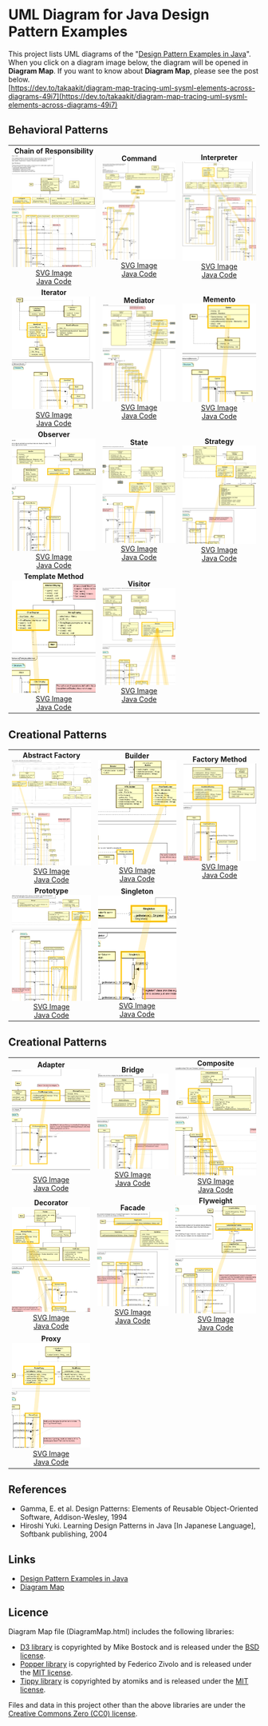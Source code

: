 UML Diagram for Java Design Pattern Examples
===

This project lists UML diagrams of the "[Design Pattern Examples in Java](https://github.com/takaakit/design-pattern-examples-in-java)". When you click on a diagram image below, the diagram will be opened in <b>Diagram Map</b>. If you want to know about <b>Diagram Map</b>, please see the post below.  
[https://dev.to/takaakit/diagram-map-tracing-uml-sysml-elements-across-diagrams-49i7](https://dev.to/takaakit/diagram-map-tracing-uml-sysml-elements-across-diagrams-49i7)

Behavioral Patterns
---
| | | |
| :---: | :---: | :---: |
| <b>Chain of Responsibility</b><br><a href="https://htmlpreview.github.io/?https://github.com/takaakit/uml-diagram-for-java-design-pattern-examples/blob/master/behavioralpatterns/chainofresponsibility/DiagramMap.html" target="_blank" rel="noopener noreferrer"><img src="./screenshots/chainofresponsibility.png"></a><br><a href="./behavioralpatterns/chainofresponsibility/DiagramMap.svg" target="_blank" rel="noopener noreferrer">SVG Image</a><br><a href="https://github.com/takaakit/design-pattern-examples-in-java/tree/master/src/main/java/behavioralpatterns/chainofresponsibility" target="_blank" rel="noopener noreferrer">Java Code</a> | <b>Command</b><br><a href="https://htmlpreview.github.io/?https://github.com/takaakit/uml-diagram-for-java-design-pattern-examples/blob/master/behavioralpatterns/command/DiagramMap.html" target="_blank" rel="noopener noreferrer"><img src="./screenshots/command.png"></a><br><a href="./behavioralpatterns/command/DiagramMap.svg" target="_blank" rel="noopener noreferrer">SVG Image</a><br><a href="https://github.com/takaakit/design-pattern-examples-in-java/tree/master/src/main/java/behavioralpatterns/command" target="_blank" rel="noopener noreferrer">Java Code</a> | <b>Interpreter</b><br><a href="https://htmlpreview.github.io/?https://github.com/takaakit/uml-diagram-for-java-design-pattern-examples/blob/master/behavioralpatterns/interpreter/DiagramMap.html" target="_blank" rel="noopener noreferrer"><img src="./screenshots/interpreter.png"></a><br><a href="./behavioralpatterns/interpreter/DiagramMap.svg" target="_blank" rel="noopener noreferrer">SVG Image</a><br><a href="https://github.com/takaakit/design-pattern-examples-in-java/tree/master/src/main/java/behavioralpatterns/interpreter" target="_blank" rel="noopener noreferrer">Java Code</a> |
| <b>Iterator</b><br><a href="https://htmlpreview.github.io/?https://github.com/takaakit/uml-diagram-for-java-design-pattern-examples/blob/master/behavioralpatterns/iterator/DiagramMap.html" target="_blank" rel="noopener noreferrer"><img src="./screenshots/iterator.png"></a><br><a href="./behavioralpatterns/iterator/DiagramMap.svg" target="_blank" rel="noopener noreferrer">SVG Image</a><br><a href="https://github.com/takaakit/design-pattern-examples-in-java/tree/master/src/main/java/behavioralpatterns/iterator" target="_blank" rel="noopener noreferrer">Java Code</a> | <b>Mediator</b><br><a href="https://htmlpreview.github.io/?https://github.com/takaakit/uml-diagram-for-java-design-pattern-examples/blob/master/behavioralpatterns/mediator/DiagramMap.html" target="_blank" rel="noopener noreferrer"><img src="./screenshots/mediator.png"></a><br><a href="./behavioralpatterns/mediator/DiagramMap.svg">SVG Image</a><br><a href="https://github.com/takaakit/design-pattern-examples-in-java/tree/master/src/main/java/behavioralpatterns/mediator" target="_blank" rel="noopener noreferrer">Java Code</a> | <b>Memento</b><br><a href="https://htmlpreview.github.io/?https://github.com/takaakit/uml-diagram-for-java-design-pattern-examples/blob/master/behavioralpatterns/memento/DiagramMap.html" target="_blank" rel="noopener noreferrer"><img src="./screenshots/memento.png"></a><br><a href="./behavioralpatterns/memento/DiagramMap.svg" target="_blank" rel="noopener noreferrer">SVG Image</a><br><a href="https://github.com/takaakit/design-pattern-examples-in-java/tree/master/src/main/java/behavioralpatterns/memento" target="_blank" rel="noopener noreferrer">Java Code</a> |
| <b>Observer</b><br><a href="https://htmlpreview.github.io/?https://github.com/takaakit/uml-diagram-for-java-design-pattern-examples/blob/master/behavioralpatterns/observer/DiagramMap.html" target="_blank" rel="noopener noreferrer"><img src="./screenshots/observer.png"></a><br><a href="./behavioralpatterns/observer/DiagramMap.svg" target="_blank" rel="noopener noreferrer">SVG Image</a><br><a href="https://github.com/takaakit/design-pattern-examples-in-java/tree/master/src/main/java/behavioralpatterns/observer" target="_blank" rel="noopener noreferrer">Java Code</a> | <b>State</b><br><a href="https://htmlpreview.github.io/?https://github.com/takaakit/uml-diagram-for-java-design-pattern-examples/blob/master/behavioralpatterns/state/DiagramMap.html" target="_blank" rel="noopener noreferrer"><img src="./screenshots/state.png"></a><br><a href="./behavioralpatterns/state/DiagramMap.svg" target="_blank" rel="noopener noreferrer">SVG Image</a><br><a href="https://github.com/takaakit/design-pattern-examples-in-java/tree/master/src/main/java/behavioralpatterns/state" target="_blank" rel="noopener noreferrer">Java Code</a> | <b>Strategy</b><br><a href="https://htmlpreview.github.io/?https://github.com/takaakit/uml-diagram-for-java-design-pattern-examples/blob/master/behavioralpatterns/strategy/DiagramMap.html" target="_blank" rel="noopener noreferrer"><img src="./screenshots/strategy.png"></a><br><a href="./behavioralpatterns/strategy/DiagramMap.svg" target="_blank" rel="noopener noreferrer">SVG Image</a><br><a href="https://github.com/takaakit/design-pattern-examples-in-java/tree/master/src/main/java/behavioralpatterns/strategy" target="_blank" rel="noopener noreferrer">Java Code</a> |
| <b>Template Method</b><br><a href="https://htmlpreview.github.io/?https://github.com/takaakit/uml-diagram-for-java-design-pattern-examples/blob/master/behavioralpatterns/templatemethod/DiagramMap.html" target="_blank" rel="noopener noreferrer"><img src="./screenshots/templatemethod.png"></a><br><a href="./behavioralpatterns/templatemethod/DiagramMap.svg" target="_blank" rel="noopener noreferrer">SVG Image</a><br><a href="https://github.com/takaakit/design-pattern-examples-in-java/tree/master/src/main/java/behavioralpatterns/templatemethod" target="_blank" rel="noopener noreferrer">Java Code</a> | <b>Visitor</b><br><a href="https://htmlpreview.github.io/?https://github.com/takaakit/uml-diagram-for-java-design-pattern-examples/blob/master/behavioralpatterns/visitor/DiagramMap.html" target="_blank" rel="noopener noreferrer"><img src="./screenshots/visitor.png"></a><br><a href="./behavioralpatterns/visitor/DiagramMap.svg" target="_blank" rel="noopener noreferrer">SVG Image</a><br><a href="https://github.com/takaakit/design-pattern-examples-in-java/tree/master/src/main/java/behavioralpatterns/visitor" target="_blank" rel="noopener noreferrer">Java Code</a> | |

Creational Patterns
---
| | | |
| :---: | :---: | :---: |
| <b>Abstract Factory</b><br><a href="https://htmlpreview.github.io/?https://github.com/takaakit/uml-diagram-for-java-design-pattern-examples/blob/master/creationalpatterns/abstractfactory/DiagramMap.html" target="_blank" rel="noopener noreferrer"><img src="./screenshots/abstractfactory.png"></a><br><a href="./creationalpatterns/abstractfactory/DiagramMap.svg" target="_blank" rel="noopener noreferrer">SVG Image</a><br><a href="https://github.com/takaakit/design-pattern-examples-in-java/tree/master/src/main/java/creationalpatterns/abstractfactory" target="_blank" rel="noopener noreferrer">Java Code</a> | <b>Builder</b><br><a href="https://htmlpreview.github.io/?https://github.com/takaakit/uml-diagram-for-java-design-pattern-examples/blob/master/creationalpatterns/builder/DiagramMap.html" target="_blank" rel="noopener noreferrer"><img src="./screenshots/builder.png"></a><br><a href="./creationalpatterns/builder/DiagramMap.svg" target="_blank" rel="noopener noreferrer">SVG Image</a><br><a href="https://github.com/takaakit/design-pattern-examples-in-java/tree/master/src/main/java/creationalpatterns/builder" target="_blank" rel="noopener noreferrer">Java Code</a> | <b>Factory Method</b><br><a href="https://htmlpreview.github.io/?https://github.com/takaakit/uml-diagram-for-java-design-pattern-examples/blob/master/creationalpatterns/factorymethod/DiagramMap.html" target="_blank" rel="noopener noreferrer"><img src="./screenshots/factorymethod.png"></a><br><a href="./creationalpatterns/factorymethod/DiagramMap.svg" target="_blank" rel="noopener noreferrer">SVG Image</a><br><a href="https://github.com/takaakit/design-pattern-examples-in-java/tree/master/src/main/java/creationalpatterns/factorymethod" target="_blank" rel="noopener noreferrer">Java Code</a> |
| <b>Prototype</b><br><a href="https://htmlpreview.github.io/?https://github.com/takaakit/uml-diagram-for-java-design-pattern-examples/blob/master/creationalpatterns/prototype/DiagramMap.html" target="_blank" rel="noopener noreferrer"><img src="./screenshots/prototype.png"></a><br><a href="./creationalpatterns/prototype/DiagramMap.svg" target="_blank" rel="noopener noreferrer">SVG Image</a><br><a href="https://github.com/takaakit/design-pattern-examples-in-java/tree/master/src/main/java/creationalpatterns/prototype" target="_blank" rel="noopener noreferrer">Java Code</a> | <b>Singleton</b><br><a href="https://htmlpreview.github.io/?https://github.com/takaakit/uml-diagram-for-java-design-pattern-examples/blob/master/creationalpatterns/singleton/DiagramMap.html" target="_blank" rel="noopener noreferrer"><img src="./screenshots/singleton.png"></a><br><a href="./creationalpatterns/singleton/DiagramMap.svg" target="_blank" rel="noopener noreferrer">SVG Image</a><br><a href="https://github.com/takaakit/design-pattern-examples-in-java/tree/master/src/main/java/creationalpatterns/singleton" target="_blank" rel="noopener noreferrer">Java Code</a> | |

Creational Patterns
---
| | | |
| :---: | :---: | :---: |
| <b>Adapter</b><br><a href="https://htmlpreview.github.io/?https://github.com/takaakit/uml-diagram-for-java-design-pattern-examples/blob/master/structuralpatterns/adapter/DiagramMap.html" target="_blank" rel="noopener noreferrer"><img src="./screenshots/adapter.png"></a><br><a href="./structuralpatterns/adapter/DiagramMap.svg" target="_blank" rel="noopener noreferrer">SVG Image</a><br><a href="https://github.com/takaakit/design-pattern-examples-in-java/tree/master/src/main/java/structuralpatterns/adapter" target="_blank" rel="noopener noreferrer">Java Code</a> | <b>Bridge</b><br><a href="https://htmlpreview.github.io/?https://github.com/takaakit/uml-diagram-for-java-design-pattern-examples/blob/master/structuralpatterns/bridge/DiagramMap.html" target="_blank" rel="noopener noreferrer"><img src="./screenshots/bridge.png"></a><br><a href="./structuralpatterns/bridge/DiagramMap.svg" target="_blank" rel="noopener noreferrer">SVG Image</a><br><a href="https://github.com/takaakit/design-pattern-examples-in-java/tree/master/src/main/java/structuralpatterns/bridge" target="_blank" rel="noopener noreferrer">Java Code</a> | <b>Composite</b><br><a href="https://htmlpreview.github.io/?https://github.com/takaakit/uml-diagram-for-java-design-pattern-examples/blob/master/structuralpatterns/composite/DiagramMap.html" target="_blank" rel="noopener noreferrer"><img src="./screenshots/composite.png"></a><br><a href="./structuralpatterns/composite/DiagramMap.svg" target="_blank" rel="noopener noreferrer">SVG Image</a><br><a href="https://github.com/takaakit/design-pattern-examples-in-java/tree/master/src/main/java/structuralpatterns/composite" target="_blank" rel="noopener noreferrer">Java Code</a> |
| <b>Decorator</b><br><a href="https://htmlpreview.github.io/?https://github.com/takaakit/uml-diagram-for-java-design-pattern-examples/blob/master/structuralpatterns/decorator/DiagramMap.html" target="_blank" rel="noopener noreferrer"><img src="./screenshots/decorator.png"></a><br><a href="./structuralpatterns/decorator/DiagramMap.svg" target="_blank" rel="noopener noreferrer">SVG Image</a><br><a href="https://github.com/takaakit/design-pattern-examples-in-java/tree/master/src/main/java/structuralpatterns/decorator" target="_blank" rel="noopener noreferrer">Java Code</a> | <b>Facade</b><br><a href="https://htmlpreview.github.io/?https://github.com/takaakit/uml-diagram-for-java-design-pattern-examples/blob/master/structuralpatterns/facade/DiagramMap.html" target="_blank" rel="noopener noreferrer"><img src="./screenshots/facade.png"></a><br><a href="./structuralpatterns/facade/DiagramMap.svg" target="_blank" rel="noopener noreferrer">SVG Image</a><br><a href="https://github.com/takaakit/design-pattern-examples-in-java/tree/master/src/main/java/structuralpatterns/facade" target="_blank" rel="noopener noreferrer">Java Code</a> | <b>Flyweight</b><br><a href="https://htmlpreview.github.io/?https://github.com/takaakit/uml-diagram-for-java-design-pattern-examples/blob/master/structuralpatterns/flyweight/DiagramMap.html" target="_blank" rel="noopener noreferrer"><img src="./screenshots/flyweight.png"></a><br><a href="./structuralpatterns/flyweight/DiagramMap.svg" target="_blank" rel="noopener noreferrer">SVG Image</a><br><a href="https://github.com/takaakit/design-pattern-examples-in-java/tree/master/src/main/java/structuralpatterns/flyweight" target="_blank" rel="noopener noreferrer">Java Code</a> |
| <b>Proxy</b><br><a href="https://htmlpreview.github.io/?https://github.com/takaakit/uml-diagram-for-java-design-pattern-examples/blob/master/structuralpatterns/proxy/DiagramMap.html" target="_blank" rel="noopener noreferrer"><img src="./screenshots/proxy.png"></a><br><a href="./structuralpatterns/proxy/DiagramMap.svg" target="_blank" rel="noopener noreferrer">SVG Image</a><br><a href="https://github.com/takaakit/design-pattern-examples-in-java/tree/master/src/main/java/structuralpatterns/proxy" target="_blank" rel="noopener noreferrer">Java Code</a> | | |


References
---
* Gamma, E. et al. Design Patterns: Elements of Reusable Object-Oriented Software, Addison-Wesley, 1994
* Hiroshi Yuki. Learning Design Patterns in Java [In Japanese Language], Softbank publishing, 2004

Links
---
* [Design Pattern Examples in Java](https://github.com/takaakit/design-pattern-examples-in-java)
* [Diagram Map](https://sites.google.com/view/m-plus-plugin/usage#h.p_Auh2A9HMlSSM)

Licence
---
Diagram Map file (DiagramMap.html) includes the following libraries:
* [D3 library](https://d3js.org) is copyrighted by Mike Bostock and is released under the [BSD license](https://opensource.org/licenses/BSD-3-Clause).
* [Popper library](https://popper.js.org/) is copyrighted by Federico Zivolo and is released under the [MIT license](https://opensource.org/licenses/MIT).
* [Tippy library](https://atomiks.github.io/tippyjs/) is copyrighted by atomiks and is released under the [MIT license](https://opensource.org/licenses/MIT).

Files and data in this project other than the above libraries are under the [Creative Commons Zero (CC0) license](https://creativecommons.org/publicdomain/zero/1.0/).
